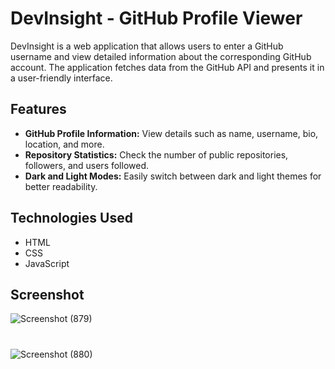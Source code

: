 # DevInsight - GitHub Profile Viewer

DevInsight is a web application that allows users to enter a GitHub username and view detailed information about the corresponding GitHub account. The application fetches data from the GitHub API and presents it in a user-friendly interface.

## Features

- **GitHub Profile Information:** View details such as name, username, bio, location, and more.
- **Repository Statistics:** Check the number of public repositories, followers, and users followed.
- **Dark and Light Modes:** Easily switch between dark and light themes for better readability.

## Technologies Used

- HTML
- CSS
- JavaScript

## Screenshot

![Screenshot (879)](https://github.com/raza-m01/Dev-info/assets/113848902/7f0a911e-2fe5-44d5-93b8-9ab9e6e26828)

#

![Screenshot (880)](https://github.com/raza-m01/Dev-info/assets/113848902/81c20ccd-139b-4610-bdbe-5e4d627756e1)

